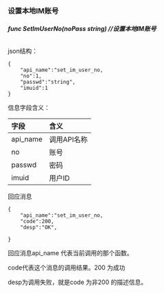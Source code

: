 ### **设置本地IM账号**

###### **func SetImUserNo\(noPass string\)    //设置本地IM账号**

json结构：

```
{
    "api_name":"set_im_user_no,
    "no":1,
    "passwd":"string",
    "imuid":1
}
```

信息字段含义：

| 字段 | 含义 |
| :--- | :--- |
| api\_name | 调用API名称 |
| no | 账号 |
| passwd | 密码 |
| imuid | 用户ID |

回应消息

```
{
    "api_name":"set_im_user_no,
    "code":200,
    "desp":"OK",

}
```

回应消息api\_name 代表当前调用的那个函数。

code代表这个消息的调用结果。200 为成功

desp为调用失败，就是code 为非200 的描述信息。

